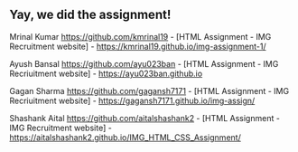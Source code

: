 ## Yay, we did the assignment!

Mrinal Kumar <https://github.com/kmrinal19> - [HTML Assignment - IMG Recruitment website] - <https://kmrinal19.github.io/img-assignment-1/>

Ayush Bansal <https://github.com/ayu023ban> - [HTML Assignment - IMG Recriuitment website] - <https://ayu023ban.github.io>

Gagan Sharma <https://github.com/gagansh7171> - [HTML Assignment - IMG Recriuitment website] - <https://gagansh7171.github.io/img-assign/>

Shashank Aital <https://github.com/aitalshashank2> - [HTML Assignment - IMG Recruitment website] - <https://aitalshashank2.github.io/IMG_HTML_CSS_Assignment/>
